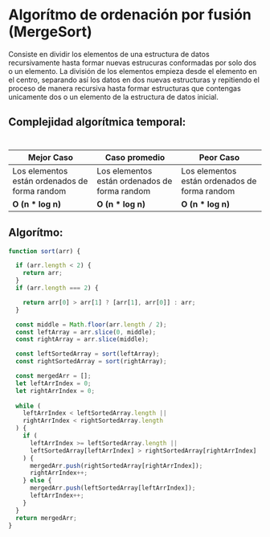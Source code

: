 # Algorítmo de ordenación por fusión (MergeSort)

Consiste en dividir los elementos de una estructura de datos recursivamente hasta formar nuevas estrucuras conformadas por solo dos o un elemento. La división de los elementos empieza desde el elemento en el centro, separando así los datos en dos nuevas estructuras y repitiendo el proceso de manera recursiva hasta formar estructuras que contengas unicamente dos o un elemento de la estructura de datos inicial.

##  Complejidad algorítmica temporal: <br><br>

| Mejor Caso | Caso promedio | Peor Caso |
| --- | --- | --- |
| Los elementos están ordenados de forma random | Los elementos están ordenados de forma random | Los elementos están ordenados de forma random
| <strong>O (n * log n)</strong> | <strong>O (n * log n)</strong>  | <strong>O (n * log n)</strong> |

## Algorítmo:

```js
function sort(arr) {

  if (arr.length < 2) {
    return arr;
  }
  if (arr.length === 2) {

    return arr[0] > arr[1] ? [arr[1], arr[0]] : arr;
  }

  const middle = Math.floor(arr.length / 2);
  const leftArray = arr.slice(0, middle);
  const rightArray = arr.slice(middle);

  const leftSortedArray = sort(leftArray);
  const rightSortedArray = sort(rightArray);

  const mergedArr = [];
  let leftArrIndex = 0;
  let rightArrIndex = 0;
  
  while (
    leftArrIndex < leftSortedArray.length ||
    rightArrIndex < rightSortedArray.length
  ) {
    if (
      leftArrIndex >= leftSortedArray.length ||
      leftSortedArray[leftArrIndex] > rightSortedArray[rightArrIndex]
    ) {
      mergedArr.push(rightSortedArray[rightArrIndex]);
      rightArrIndex++;
    } else {
      mergedArr.push(leftSortedArray[leftArrIndex]);
      leftArrIndex++;
    }
  }
  return mergedArr;
}
```